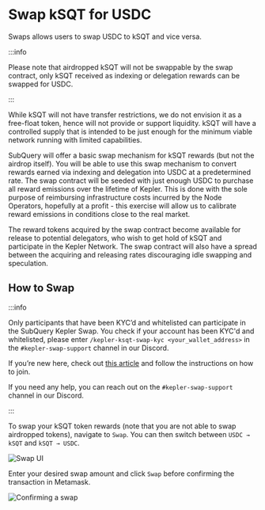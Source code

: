 # Swap kSQT for USDC

Swaps allows users to swap USDC to kSQT and vice versa.

:::info

Please note that airdropped kSQT will not be swappable by the swap contract, only kSQT received as indexing or delegation rewards can be swapped for USDC.

:::

While kSQT will not have transfer restrictions, we do not envision it as a free-float token, hence will not provide or support liquidity. kSQT will have a controlled supply that is intended to be just enough for the minimum viable network running with limited capabilities.

SubQuery will offer a basic swap mechanism for kSQT rewards (but not the airdrop itself). You will be able to use this swap mechanism to convert rewards earned via indexing and delegation into USDC at a predetermined rate. The swap contract will be seeded with just enough USDC to purchase all reward emissions over the lifetime of Kepler. This is done with the sole purpose of reimbursing infrastructure costs incurred by the Node Operators, hopefully at a profit - this exercise will allow us to calibrate reward emissions in conditions close to the real market.

The reward tokens acquired by the swap contract become available for release to potential delegators, who wish to get hold of kSQT and participate in the Kepler Network. The swap contract will also have a spread between the acquiring and releasing rates discouraging idle swapping and speculation.

## How to Swap

:::info

Only participants that have been KYC’d and whitelisted can participate in the SubQuery Kepler Swap. You check if your account has been KYC'd and whitelisted, please enter `/kepler-ksqt-swap-kyc <your_wallet_address>` in the `#kepler-swap-support` channel in our Discord.

If you’re new here, check out [this article](https://blog.subquery.network/kepler-milestone-your-invitation-to-join) and follow the instructions on how to join.

If you need any help, you can reach out on the `#kepler-swap-support` channel in our Discord.

:::

To swap your kSQT token rewards (note that you are not able to swap airdropped tokens), navigate to `Swap`. You can then switch between `USDC → kSQT` and `kSQT → USDC`.

![Swap UI](/assets/img/network/swap.png)

Enter your desired swap amount and click `Swap` before confirming the transaction in Metamask.

![Confirming a swap](/assets/img/network/swap_confirm.png)

